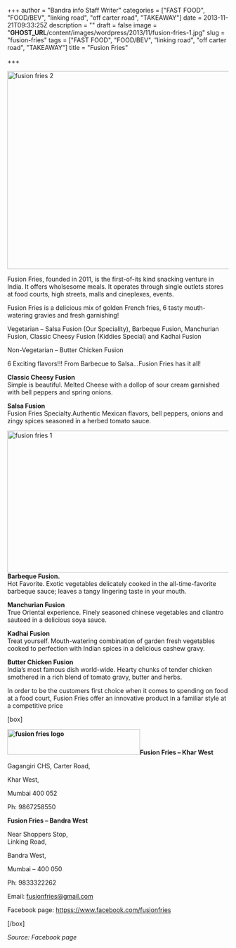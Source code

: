 +++
author = "Bandra info Staff Writer"
categories = ["FAST FOOD", "FOOD/BEV", "linking road", "off carter road", "TAKEAWAY"]
date = 2013-11-21T09:33:25Z
description = ""
draft = false
image = "__GHOST_URL__/content/images/wordpress/2013/11/fusion-fries-1.jpg"
slug = "fusion-fries"
tags = ["FAST FOOD", "FOOD/BEV", "linking road", "off carter road", "TAKEAWAY"]
title = "Fusion Fries"

+++


<p><a href="https://i1.wp.com/bandra.info/wp-content/uploads/2013/11/fusion-fries-2.jpg?ssl=1"><img loading="lazy" class="size-full wp-image-4852 aligncenter" alt="fusion fries 2" src="https://i1.wp.com/bandra.info/wp-content/uploads/2013/11/fusion-fries-2.jpg?resize=599%2C450&#038;ssl=1" width="599" height="450" srcset="https://i1.wp.com/bandra.info/wp-content/uploads/2013/11/fusion-fries-2.jpg?w=599&amp;ssl=1 599w, https://i1.wp.com/bandra.info/wp-content/uploads/2013/11/fusion-fries-2.jpg?resize=300%2C225&amp;ssl=1 300w" sizes="(max-width: 599px) 100vw, 599px" data-recalc-dims="1" /></a></p>
<p>Fusion Fries, founded in 2011, is the first-of-its kind snacking venture in India. It offers wholsesome meals. It operates through single outlets stores at food courts, high streets, malls and cineplexes, events.</p>
<p>Fusion Fries is a delicious mix of golden French fries, 6 tasty mouth-watering gravies and fresh garnishing!</p>
<p>Vegetarian &#8211; Salsa Fusion (Our Speciality), Barbeque Fusion, Manchurian Fusion, Classic Cheesy Fusion (Kiddies Special) and Kadhai Fusion</p>
<p>Non-Vegetarian &#8211; Butter Chicken Fusion</p>
<p>6 Exciting flavors!!! From Barbecue to Salsa&#8230;Fusion Fries has it all!</p>
<p><b>Classic Cheesy Fusion</b><br />
Simple is beautiful. Melted Cheese with a dollop of sour cream garnished with bell peppers and spring onions.</p>
<p><b>Salsa Fusion</b><br />
Fusion Fries Specialty.Authentic Mexican flavors, bell peppers, onions and zingy spices seasoned in a herbed tomato sauce.</p>
<p><a href="https://i0.wp.com/bandra.info/wp-content/uploads/2013/11/fusion-fries-1.jpg?ssl=1"><img loading="lazy" class="size-full wp-image-4853 aligncenter" alt="fusion fries 1" src="https://i0.wp.com/bandra.info/wp-content/uploads/2013/11/fusion-fries-1.jpg?resize=601%2C322&#038;ssl=1" width="601" height="322" srcset="https://i0.wp.com/bandra.info/wp-content/uploads/2013/11/fusion-fries-1.jpg?w=601&amp;ssl=1 601w, https://i0.wp.com/bandra.info/wp-content/uploads/2013/11/fusion-fries-1.jpg?resize=300%2C160&amp;ssl=1 300w" sizes="(max-width: 601px) 100vw, 601px" data-recalc-dims="1" /></a><b>Barbeque Fusion.</b><br />
Hot Favorite. Exotic vegetables delicately cooked in the all-time-favorite barbeque sauce; leaves a tangy lingering taste in your mouth.</p>
<p><b>Manchurian Fusion</b><br />
True Oriental experience. Finely seasoned chinese vegetables and cliantro sauteed in a delicious soya sauce.</p>
<p><b>Kadhai Fusion</b><br />
Treat yourself. Mouth-watering combination of garden fresh vegetables cooked to perfection with Indian spices in a delicious cashew gravy.</p>
<p><b>Butter Chicken Fusion</b><br />
India&#8217;s most famous dish world-wide. Hearty chunks of tender chicken smothered in a rich blend of tomato gravy, butter and herbs.</p>
<p>In order to be the customers first choice when it comes to spending on food at a food court, Fusion Fries offer an innovative product in a familiar style at a competitive price</p>
<p>[box]</p>
<p><b><a href="https://i2.wp.com/bandra.info/wp-content/uploads/2013/11/fusion-fries-logo.jpg?ssl=1"><img loading="lazy" class="size-full wp-image-4854 alignright" alt="fusion fries logo" src="https://i2.wp.com/bandra.info/wp-content/uploads/2013/11/fusion-fries-logo.jpg?resize=302%2C58&#038;ssl=1" width="302" height="58" srcset="https://i2.wp.com/bandra.info/wp-content/uploads/2013/11/fusion-fries-logo.jpg?w=302&amp;ssl=1 302w, https://i2.wp.com/bandra.info/wp-content/uploads/2013/11/fusion-fries-logo.jpg?resize=300%2C57&amp;ssl=1 300w" sizes="(max-width: 302px) 100vw, 302px" data-recalc-dims="1" /></a>Fusion Fries – Khar West</b></p>
<p>Gagangiri CHS, Carter Road,</p>
<p>Khar West,</p>
<p>Mumbai 400 052</p>
<p>Ph: 9867258550</p>
<p><b>Fusion Fries – Bandra West</b></p>
<p>Near Shoppers Stop,<br />
Linking Road,</p>
<p>Bandra West,</p>
<p>Mumbai – 400 050</p>
<p>Ph: 9833322262</p>
<p>Email: <a href="mailto:fusionfries@gmail.com">fusionfries@gmail.com</a></p>
<p>Facebook page: <a href="httpss://www.facebook.com/fusionfries">httpss://www.facebook.com/fusionfries</a></p>
<p>[/box]</p>
<p><em>Source: Facebook page</em></p>



